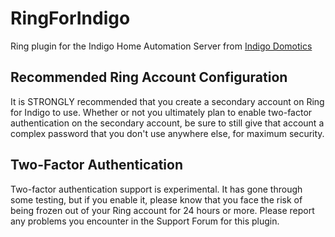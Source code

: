 # RingForIndigo
Ring plugin for the Indigo Home Automation Server from [Indigo Domotics](https://www.indigodomo.com)

## Recommended Ring Account Configuration

It is STRONGLY recommended that you create a secondary account on Ring for Indigo to use. Whether or not you ultimately plan to enable two-factor authentication on the secondary account, be sure to still give that account a complex password that you don't use anywhere else, for maximum security.

## Two-Factor Authentication

Two-factor authentication support is experimental.  It has gone through some testing, but if you enable it, please know that you face the risk of being frozen out of your Ring account for 24 hours or more.  Please report any problems you encounter in the Support Forum for this plugin.
